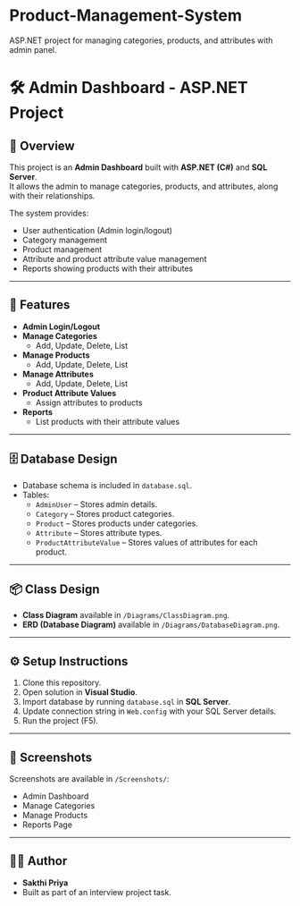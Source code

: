 # Product-Management-System
ASP.NET project for managing categories, products, and attributes with admin panel.

# 🛠️ Admin Dashboard - ASP.NET Project

## 📌 Overview
This project is an **Admin Dashboard** built with **ASP.NET (C#)** and **SQL Server**.  
It allows the admin to manage categories, products, and attributes, along with their relationships.  

The system provides:
- User authentication (Admin login/logout)
- Category management
- Product management
- Attribute and product attribute value management
- Reports showing products with their attributes

---

## 🚀 Features
- **Admin Login/Logout**
- **Manage Categories**
  - Add, Update, Delete, List
- **Manage Products**
  - Add, Update, Delete, List
- **Manage Attributes**
  - Add, Update, Delete, List
- **Product Attribute Values**
  - Assign attributes to products
- **Reports**
  - List products with their attribute values

---

## 🗄️ Database Design
- Database schema is included in `database.sql`.
- Tables:
  - `AdminUser` – Stores admin details.
  - `Category` – Stores product categories.
  - `Product` – Stores products under categories.
  - `Attribute` – Stores attribute types.
  - `ProductAttributeValue` – Stores values of attributes for each product.

---

## 📦 Class Design
- **Class Diagram** available in `/Diagrams/ClassDiagram.png`.
- **ERD (Database Diagram)** available in `/Diagrams/DatabaseDiagram.png`.

---

## ⚙️ Setup Instructions
1. Clone this repository.
2. Open solution in **Visual Studio**.
3. Import database by running `database.sql` in **SQL Server**.
4. Update connection string in `Web.config` with your SQL Server details.
5. Run the project (F5).

---

## 📸 Screenshots
Screenshots are available in `/Screenshots/`:
- Admin Dashboard
- Manage Categories
- Manage Products
- Reports Page

---

## 👩‍💻 Author
- **Sakthi Priya**
- Built as part of an interview project task.
